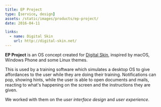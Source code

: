 ```yaml
---
title: EP Project
type: [service, design]
assets: /static/images/products/ep-project/
date: 2016-04-11

links:
  - name: Digital Skin
    url: http://digital-skin.net/
---
```


**EP Project** is an OS concept created for [Digital Skin](http://digital-skin.net/), inspired by macOS, Windows Phone and some Linux themes.

This is used by a training software which simulates a desktop OS to give affordances to the user while they are doing their training. Notifications can pop, showing hints, while the user is able to open documents and mails, reacting to what's happening on the screen and the instructions they are given.

We worked with them on the _user interface design_ and _user experience_.

